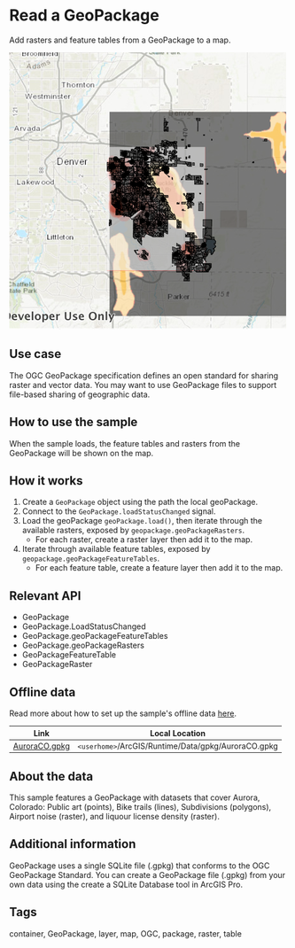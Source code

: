 # Read a GeoPackage

Add rasters and feature tables from a GeoPackage to a map.

![](screenshot.png)

## Use case

The OGC GeoPackage specification defines an open standard for sharing raster and vector data. You may want to use GeoPackage files to support file-based sharing of geographic data.

## How to use the sample

When the sample loads, the feature tables and rasters from the GeoPackage will be shown on the map.

## How it works

1. Create a `GeoPackage` object using the path the local geoPackage.
2. Connect to the `GeoPackage.loadStatusChanged` signal.
3. Load the geoPackage `geoPackage.load()`, then iterate through the available rasters, exposed by `geopackage.geoPackageRasters`.
    * For each raster, create a raster layer then add it to the map.
4. Iterate through available feature tables, exposed by `geopackage.geoPackageFeatureTables`.
    * For each feature table, create a feature layer then add it to the map.

## Relevant API

* GeoPackage
* GeoPackage.LoadStatusChanged
* GeoPackage.geoPackageFeatureTables
* GeoPackage.geoPackageRasters
* GeoPackageFeatureTable
* GeoPackageRaster

## Offline data

Read more about how to set up the sample's offline data [here](http://links.esri.com/ArcGISRuntimeQtSamples#use-offline-data-in-the-samples).

Link | Local Location
---------|-------|
|[AuroraCO.gpkg](https://www.arcgis.com/home/item.html?id=68ec42517cdd439e81b036210483e8e7)| `<userhome>`/ArcGIS/Runtime/Data/gpkg/AuroraCO.gpkg |

## About the data

This sample features a GeoPackage with datasets that cover Aurora, Colorado: Public art (points), Bike trails (lines), Subdivisions (polygons), Airport noise (raster), and liquour license density (raster).

## Additional information

GeoPackage uses a single SQLite file (.gpkg) that conforms to the OGC GeoPackage Standard. You can create a GeoPackage file (.gpkg) from your own data using the create a SQLite Database tool in ArcGIS Pro.

## Tags

container, GeoPackage, layer, map, OGC, package, raster, table
